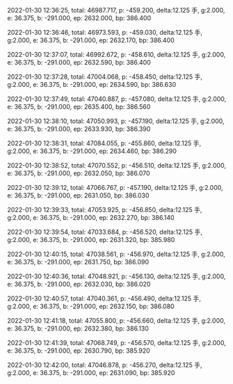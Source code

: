 2022-01-30 12:36:25, total: 46987.717, p: -459.200, delta:12.125 手, g:2.000, e: 36.375, b: -291.000, ep: 2632.000, bp: 386.400

2022-01-30 12:36:46, total: 46973.593, p: -459.030, delta:12.125 手, g:2.000, e: 36.375, b: -291.000, ep: 2632.170, bp: 386.400

2022-01-30 12:37:07, total: 46992.672, p: -458.610, delta:12.125 手, g:2.000, e: 36.375, b: -291.000, ep: 2632.590, bp: 386.400

2022-01-30 12:37:28, total: 47004.068, p: -458.450, delta:12.125 手, g:2.000, e: 36.375, b: -291.000, ep: 2634.590, bp: 386.630

2022-01-30 12:37:49, total: 47040.887, p: -457.080, delta:12.125 手, g:2.000, e: 36.375, b: -291.000, ep: 2635.400, bp: 386.560

2022-01-30 12:38:10, total: 47050.993, p: -457.190, delta:12.125 手, g:2.000, e: 36.375, b: -291.000, ep: 2633.930, bp: 386.390

2022-01-30 12:38:31, total: 47084.055, p: -455.860, delta:12.125 手, g:2.000, e: 36.375, b: -291.000, ep: 2634.460, bp: 386.290

2022-01-30 12:38:52, total: 47070.552, p: -456.510, delta:12.125 手, g:2.000, e: 36.375, b: -291.000, ep: 2632.050, bp: 386.070

2022-01-30 12:39:12, total: 47066.767, p: -457.190, delta:12.125 手, g:2.000, e: 36.375, b: -291.000, ep: 2631.050, bp: 386.030

2022-01-30 12:39:33, total: 47053.925, p: -456.850, delta:12.125 手, g:2.000, e: 36.375, b: -291.000, ep: 2632.270, bp: 386.140

2022-01-30 12:39:54, total: 47033.684, p: -456.520, delta:12.125 手, g:2.000, e: 36.375, b: -291.000, ep: 2631.320, bp: 385.980

2022-01-30 12:40:15, total: 47038.561, p: -456.970, delta:12.125 手, g:2.000, e: 36.375, b: -291.000, ep: 2631.750, bp: 386.090

2022-01-30 12:40:36, total: 47048.921, p: -456.130, delta:12.125 手, g:2.000, e: 36.375, b: -291.000, ep: 2632.030, bp: 386.020

2022-01-30 12:40:57, total: 47040.361, p: -456.490, delta:12.125 手, g:2.000, e: 36.375, b: -291.000, ep: 2632.150, bp: 386.080

2022-01-30 12:41:18, total: 47055.800, p: -456.660, delta:12.125 手, g:2.000, e: 36.375, b: -291.000, ep: 2632.380, bp: 386.130

2022-01-30 12:41:39, total: 47068.749, p: -456.570, delta:12.125 手, g:2.000, e: 36.375, b: -291.000, ep: 2630.790, bp: 385.920

2022-01-30 12:42:00, total: 47046.878, p: -456.270, delta:12.125 手, g:2.000, e: 36.375, b: -291.000, ep: 2631.090, bp: 385.920
